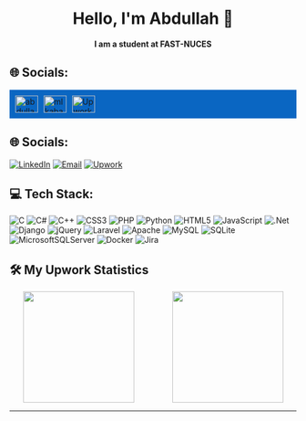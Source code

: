 <h1 align="center">
  Hello, I'm Abdullah 👋
</h1>
<p align="center">
  <strong>I am a student at FAST-NUCES</strong>
</p>


## 🌐 Socials:

<div style="background-color:#0A66C2; padding:10px; display: flex; align-items: center;">
    <!-- LinkedIn -->
    <a href="https://linkedin.com/in/abdullah-awan-4778951aa" target="blank">
        <img src="https://raw.githubusercontent.com/rahuldkjain/github-profile-readme-generator/master/src/images/icons/Social/linked-in-alt.svg" alt="abdullah-awan-4778951aa" style="height: 30px; width: 40px; margin-right: 10px;">
    </a>
    <!-- Email -->
    <a href="mailto:mlkabawan336@gmail.com" target="blank">
        <img src="https://www.edigitalagency.com.au/wp-content/uploads/Gmail-logo-png-icon.png" alt="mlkabawan336@gmail.com" style="height: 30px; width: 40px; margin-right: 10px;">
    </a>
    <!-- Upwork -->
    <a href="https://www.upwork.com/freelancers/~013098ff39d9313d32" target="blank">
        <img src="https://raw.githubusercontent.com/rahuldkjain/github-profile-readme-generator/master/src/images/icons/Social/upwork.svg" alt="Upwork Profile" style="height: 30px; width: 40px;">
    </a>
</div>



## 🌐 Socials:
[![LinkedIn](https://img.shields.io/badge/LinkedIn-%230077B5.svg?logo=linkedin&logoColor=white)](https://linkedin.com/in/abdullah-awan-4778951aa)
[![Email](https://img.shields.io/badge/Email-mlkabawan336%40gmail.com-%23D14836.svg?style=for-the-badge&logo=mail&logoColor=white)](mailto:mlkabawan336@gmail.com)
[![Upwork](https://img.shields.io/badge/Upwork-Profile-%2300B22D.svg?style=for-the-badge&logo=upwork&logoColor=white)](https://www.upwork.com/freelancers/~013098ff39d9313d32)

## 💻 Tech Stack:
![C](https://img.shields.io/badge/c-%2300599C.svg?style=for-the-badge&logo=c&logoColor=white) ![C#](https://img.shields.io/badge/c%23-%23239120.svg?style=for-the-badge&logo=csharp&logoColor=white) ![C++](https://img.shields.io/badge/c++-%2300599C.svg?style=for-the-badge&logo=c%2B%2B&logoColor=white) ![CSS3](https://img.shields.io/badge/css3-%231572B6.svg?style=for-the-badge&logo=css3&logoColor=white) ![PHP](https://img.shields.io/badge/php-%23777BB4.svg?style=for-the-badge&logo=php&logoColor=white) ![Python](https://img.shields.io/badge/python-3670A0?style=for-the-badge&logo=python&logoColor=ffdd54) ![HTML5](https://img.shields.io/badge/html5-%23E34F26.svg?style=for-the-badge&logo=html5&logoColor=white) ![JavaScript](https://img.shields.io/badge/javascript-%23323330.svg?style=for-the-badge&logo=javascript&logoColor=%23F7DF1E) ![.Net](https://img.shields.io/badge/.NET-5C2D91?style=for-the-badge&logo=.net&logoColor=white) ![Django](https://img.shields.io/badge/django-%23092E20.svg?style=for-the-badge&logo=django&logoColor=white) ![jQuery](https://img.shields.io/badge/jquery-%230769AD.svg?style=for-the-badge&logo=jquery&logoColor=white) ![Laravel](https://img.shields.io/badge/laravel-%23FF2D20.svg?style=for-the-badge&logo=laravel&logoColor=white) ![Apache](https://img.shields.io/badge/apache-%23D42029.svg?style=for-the-badge&logo=apache&logoColor=white) ![MySQL](https://img.shields.io/badge/mysql-%2300000f.svg?style=for-the-badge&logo=mysql&logoColor=white) ![SQLite](https://img.shields.io/badge/sqlite-%2307405e.svg?style=for-the-badge&logo=sqlite&logoColor=white) ![MicrosoftSQLServer](https://img.shields.io/badge/Microsoft%20SQL%20Server-CC2927?style=for-the-badge&logo=microsoft%20sql%20server&logoColor=white) ![Docker](https://img.shields.io/badge/docker-%230db7ed.svg?style=for-the-badge&logo=docker&logoColor=white) ![Jira](https://img.shields.io/badge/jira-%230A0FFF.svg?style=for-the-badge&logo=jira&logoColor=white)

## 🛠️ My Upwork Statistics
<div style="display: flex; justify-content: space-around; align-items: center;">
  <img src="https://github-readme-stats.vercel.app/api?username=abawan7&theme=tokyonight&hide_border=false&include_all_commits=false&count_private=false" style="height: 195px; margin-right: 20px;" />
  <img src="https://github-readme-stats.vercel.app/api/top-langs/?username=abawan7&theme=tokyonight&hide_border=false&include_all_commits=false&count_private=false&layout=compact" style="height: 195px;" />
</div>



---


<!-- Proudly created with GPRM ( https://gprm.itsvg.in ) -->
